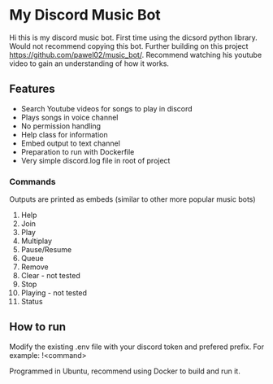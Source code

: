 # My Discord Music Bot

Hi this is my discord music bot. First time using the dicsord python library. Would not recommend copying this bot. Further building on this project https://github.com/pawel02/music_bot/. Recommend watching his youtube video to gain an understanding of how it works.

## Features
* Search Youtube videos for songs to play in discord
* Plays songs in voice channel
* No permission handling
* Help class for information
* Embed output to text channel
* Preparation to run with Dockerfile
* Very simple discord.log file in root of project

### Commands
Outputs are printed as embeds (similar to other more popular music bots)

1. Help
2. Join
3. Play
4. Multiplay
5. Pause/Resume
6. Queue
7. Remove 
8. Clear - not tested
9. Stop
10. Playing - not tested
11. Status

## How to run
Modify the existing .env file with your discord token and prefered prefix. For example: !\<command\>

Programmed in Ubuntu, recommend using Docker to build and run it. 
